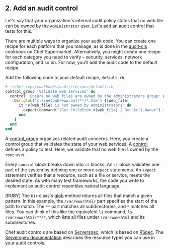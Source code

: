 ## 2. Add an audit control

Let's say that your organization's internal audit policy states that no web file can be owned by the `Administrator` user. Let's add an audit control that tests for this.

There are multiple ways to organize your audit code. You can create one recipe for each platform that you manage, as is done in the [audit-cis](https://supermarket.chef.io/cookbooks/audit-cis) cookbook on Chef Supermarket. Alternatively, you might create one recipe for each category you need to verify &ndash; security, services, network configuration, and so on. For now, you'll add the audit code to the default recipe.

Add the following code to your default recipe, <code class="file-path">default.rb</code>.

```ruby
# ~/chef-repo/cookbooks/audit/recipes/default.rb
control_group 'Validate web services' do
  control 'Ensure no web files are owned by the Administrators group' do
    Dir.glob('c:/inetpub/wwwroot/**/*.htm') {|web_file|
      it "#{web_file} is not owned by Administrators" do
        expect(command("(Get-ChildItem #{web_file} | Get-Acl).Owner").stdout).to_not match(/Administrators$/)
      end
    }
  end
end
```

A [control_group](https://docs.chef.io/dsl_recipe.html#control-group) organizes related audit concerns. Here, you create a control group that validates the state of your web services. A [control](https://docs.chef.io/dsl_recipe.html#control) defines a policy to test. Here, we validate that no web file is owned by the `root` user.

Every `control` block breaks down into `it` blocks. An `it` block validates one part of the system by defining one or more `expect` statements. An `expect` statement verifies that a resource, such as a file or service, meets the desired state. As with many test frameworks, the code you write to implement an audit control resembles natural language.

[RUBY] The `Dir` class's [glob](http://ruby-doc.org/core-2.2.0/Dir.html#method-c-glob) method returns all files that match a given pattern. In this example, the `/var/www/html/` part specifies the start of the path to match. The `**` part matches all subdirectories, and `*` matches all files. You can think of this like the equivalent `ls` command, `ls /var/www/html/**/*`, which lists all files under <code class="file-path">/var/www/html</code> and its subdirectories.

Chef audit controls are based on [Serverspec](http://serverspec.org), which is based on [RSpec](http://rspec.info). The [Serverspec documentation](http://serverspec.org/resource_types.html) describes the resource types you can use in your audit controls.
